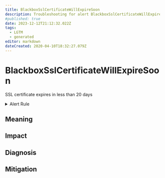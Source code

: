 ```yaml
---
title: BlackboxSslCertificateWillExpireSoon
description: Troubleshooting for alert BlackboxSslCertificateWillExpireSoon
#published: true
date: 2023-12-12T21:12:32.022Z
tags: 
  - LGTM
  - generated
editor: markdown
dateCreated: 2020-04-10T18:32:27.079Z
---
```


# BlackboxSslCertificateWillExpireSoon

SSL certificate expires in less than 20 days

<details>
  <summary>Alert Rule</summary>

{{% rule "blackbox/blackbox-exporter.yml" "BlackboxSslCertificateWillExpireSoon" %}}

{{% comment %}}

```yaml
alert: BlackboxSslCertificateWillExpireSoon
expr: 3 <= round((last_over_time(probe_ssl_earliest_cert_expiry[10m]) - time()) / 86400, 0.1) < 20
for: 0m
labels:
    severity: warning
annotations:
    summary: Blackbox SSL certificate will expire soon (instance {{ $labels.instance }})
    description: |-
        SSL certificate expires in less than 20 days
          VALUE = {{ $value }}
          LABELS = {{ $labels }}
    runbook: https://github.com/srerun/prometheus-alerts/blob/main/content/runbooks/blackbox-exporter/BlackboxSslCertificateWillExpireSoon.md

```

{{% /comment %}}

</details>


## Meaning
[//]: # "Short paragraph that explains what the alert means"


## Impact
[//]: # "What could / will happen if the alert is not addressed"



## Diagnosis
[//]: # "Steps to take to identify the cause of the problem"



## Mitigation
[//]: # "The steps necessary to resolve the alert"
